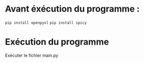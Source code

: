 # Avant éxécution du programme :
`pip install openpyxl`
`pip install spicy`

# Exécution du programme

Exécuter le fichier main.py